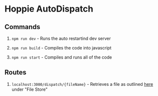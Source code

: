 # Hoppie AutoDispatch

## Commands

1. `npm run dev` - Runs the auto restartind dev server

1. `npm run build` - Compiles the code into javascript

1. `npm run start` - Compiles and runs all of the code

## Routes

1. `localhost:3000/dispatch/{fileName}` - Retrieves a file as outlined [here](https://www.hoppie.nl/acars/prg/dispatch/) under "File Store"